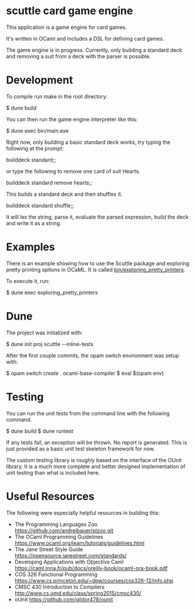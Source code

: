 # scuttle card game engine #

This application is a game engine for card games.

It's written in OCaml and includes a DSL for defining card games.


The game engine is in progress.  Currently, only building a standard deck
and removing a suit from a deck with the parser is possible.

# Development #

To compile run make in the root directory:

$ dune build

You can then run the game engine interpreter like this:

$ dune exec bin/main.exe

Right now, only building a basic standard deck works, try typing the following
at the prompt:

builddeck standard;;

or type the following to remove one card of suit Hearts.

builddeck standard remove hearts;;

This builds a standard deck and then shuffles it.

builddeck standard shuffle;;

It will lex the string, parse it, evaluate the parsed expression,
build the deck and write it as a string.


# Examples #

There is an example showing how to use the Scuttle package and
exploring pretty printing options in OCaML.  It is called
[bin/exploring\_pretty\_printers](bin/exploring\_pretty\_printers).

To execute it, run:

$ dune exec exploring\_pretty\_printers


# Dune #

The project was initialized with:

$ dune init proj scuttle --inline-tests


After the first couple commits, the opam switch environment was setup
with:

$ opam switch create . ocaml-base-compiler
$ eval $(opam env)



# Testing #

You can run the unit tests from the command line with the following command.

$ dune build
$ dune runtest

If any tests fail, an exception will be thrown.  No report is
generated.  This is just provided as a basic unit test skeleton
framework for now.

The custom testing library is roughly based on the interface of the
OUnit library.  It is a much more complete and better designed
implementation of unit testing than what is included here.


# Useful Resources #

The following were especially helpful resources in building this:

  * The Programming Languages Zoo https://github.com/andrejbauer/plzoo.git
  * The OCaml Programming Guidelines https://www.ocaml.org/learn/tutorials/guidelines.html
  * The Jane Street Style Guide https://opensource.janestreet.com/standards/
  * Developing Applications with Objective Caml https://caml.inria.fr/pub/docs/oreilly-book/ocaml-ora-book.pdf
  * COS 326 Functional Programming
    https://www.cs.princeton.edu/~dpw/courses/cos326-12/info.php
  * CMSC 430 Introduction to Compilers
    http://www.cs.umd.edu/class/spring2015/cmsc430/
  * oUnit https://github.com/gildor478/ounit
